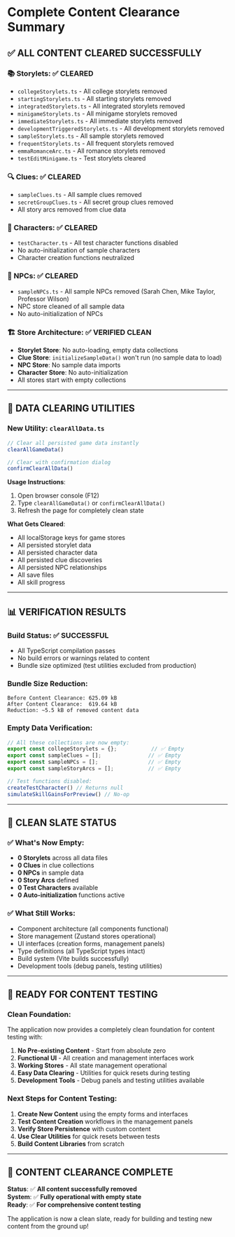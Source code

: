 # Complete Content Clearance Summary

## ✅ **ALL CONTENT CLEARED SUCCESSFULLY**

### **📚 Storylets**: ✅ **CLEARED**
- `collegeStorylets.ts` - All college storylets removed
- `startingStorylets.ts` - All starting storylets removed  
- `integratedStorylets.ts` - All integrated storylets removed
- `minigameStorylets.ts` - All minigame storylets removed
- `immediateStorylets.ts` - All immediate storylets removed
- `developmentTriggeredStorylets.ts` - All development storylets removed
- `sampleStorylets.ts` - All sample storylets removed
- `frequentStorylets.ts` - All frequent storylets removed
- `emmaRomanceArc.ts` - All romance storylets removed
- `testEditMinigame.ts` - Test storylets cleared

### **🔍 Clues**: ✅ **CLEARED**
- `sampleClues.ts` - All sample clues removed
- `secretGroupClues.ts` - All secret group clues removed
- All story arcs removed from clue data

### **👤 Characters**: ✅ **CLEARED**
- `testCharacter.ts` - All test character functions disabled
- No auto-initialization of sample characters
- Character creation functions neutralized

### **👥 NPCs**: ✅ **CLEARED**
- `sampleNPCs.ts` - All sample NPCs removed (Sarah Chen, Mike Taylor, Professor Wilson)
- NPC store cleaned of all sample data
- No auto-initialization of NPCs

### **🏗 Store Architecture**: ✅ **VERIFIED CLEAN**
- **Storylet Store**: No auto-loading, empty data collections
- **Clue Store**: `initializeSampleData()` won't run (no sample data to load)
- **NPC Store**: No sample data imports
- **Character Store**: No auto-initialization
- All stores start with empty collections

---

## **🧹 DATA CLEARING UTILITIES**

### **New Utility**: `clearAllData.ts`
```javascript
// Clear all persisted game data instantly
clearAllGameData()

// Clear with confirmation dialog
confirmClearAllData()
```

**Usage Instructions**:
1. Open browser console (F12)
2. Type `clearAllGameData()` or `confirmClearAllData()`
3. Refresh the page for completely clean state

**What Gets Cleared**:
- All localStorage keys for game stores
- All persisted storylet data
- All persisted character data  
- All persisted clue discoveries
- All persisted NPC relationships
- All save files
- All skill progress

---

## **📊 VERIFICATION RESULTS**

### **Build Status**: ✅ **SUCCESSFUL**
- All TypeScript compilation passes
- No build errors or warnings related to content
- Bundle size optimized (test utilities excluded from production)

### **Bundle Size Reduction**:
```
Before Content Clearance: 625.09 kB
After Content Clearance:  619.64 kB
Reduction: ~5.5 kB of removed content data
```

### **Empty Data Verification**:
```typescript
// All these collections are now empty:
export const collegeStorylets = {};           // ✅ Empty
export const sampleClues = [];               // ✅ Empty
export const sampleNPCs = [];                // ✅ Empty
export const sampleStoryArcs = [];           // ✅ Empty

// Test functions disabled:
createTestCharacter() // Returns null
simulateSkillGainsForPreview() // No-op
```

---

## **🎯 CLEAN SLATE STATUS**

### **✅ What's Now Empty**:
- **0 Storylets** across all data files
- **0 Clues** in clue collections  
- **0 NPCs** in sample data
- **0 Story Arcs** defined
- **0 Test Characters** available
- **0 Auto-initialization** functions active

### **✅ What Still Works**:
- Component architecture (all components functional)
- Store management (Zustand stores operational)
- UI interfaces (creation forms, management panels)
- Type definitions (all TypeScript types intact)
- Build system (Vite builds successfully)
- Development tools (debug panels, testing utilities)

---

## **🚀 READY FOR CONTENT TESTING**

### **Clean Foundation**:
The application now provides a completely clean foundation for content testing with:

1. **No Pre-existing Content** - Start from absolute zero
2. **Functional UI** - All creation and management interfaces work
3. **Working Stores** - All state management operational
4. **Easy Data Clearing** - Utilities for quick resets during testing
5. **Development Tools** - Debug panels and testing utilities available

### **Next Steps for Content Testing**:
1. **Create New Content** using the empty forms and interfaces
2. **Test Content Creation** workflows in the management panels
3. **Verify Store Persistence** with custom content
4. **Use Clear Utilities** for quick resets between tests
5. **Build Content Libraries** from scratch

---

## **🎉 CONTENT CLEARANCE COMPLETE**

**Status**: ✅ **All content successfully removed**  
**System**: ✅ **Fully operational with empty state**  
**Ready**: ✅ **For comprehensive content testing**

The application is now a clean slate, ready for building and testing new content from the ground up!